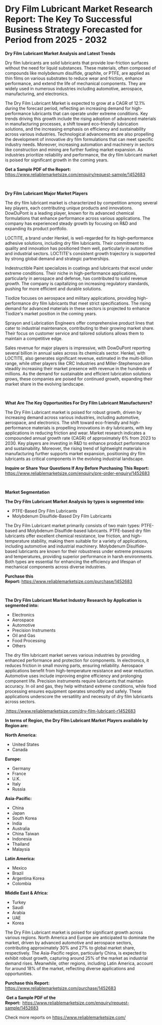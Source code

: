 <p><h1>Dry Film Lubricant Market Research Report: The Key To Successful Business Strategy Forecasted for Period from 2025 - 2032</h1></p><p><strong>Dry Film Lubricant Market Analysis and Latest Trends</strong></p>
<p><p>Dry film lubricants are solid lubricants that provide low-friction surfaces without the need for liquid substances. These materials, often composed of compounds like molybdenum disulfide, graphite, or PTFE, are applied as thin films on various substrates to reduce wear and friction, enhance performance, and extend the life of mechanical components. They are widely used in numerous industries including automotive, aerospace, manufacturing, and electronics.</p><p>The Dry Film Lubricant Market is expected to grow at a CAGR of 12.1% during the forecast period, reflecting an increasing demand for high-performance lubricants that can operate under extreme conditions. Key trends driving this growth include the rising adoption of advanced materials in manufacturing processes, a shift toward eco-friendly lubrication solutions, and the increasing emphasis on efficiency and sustainability across various industries. Technological advancements are also propelling the development of innovative dry film formulations that can meet specific industry needs. Moreover, increasing automation and machinery in sectors like construction and mining are further fueling market expansion. As industries prioritize reliability and performance, the dry film lubricant market is poised for significant growth in the coming years.</p></p>
<p><strong>Get a Sample PDF of the Report:&nbsp;</strong> <a href="https://www.reliablemarketsize.com/enquiry/request-sample/1452683?utm_campaign=1886&utm_medium=2&utm_source=Github&utm_content=ia&utm_term=01022025&utm_id=dry-film-lubricant">https://www.reliablemarketsize.com/enquiry/request-sample/1452683</a></p>
<p>&nbsp;</p>
<p><strong>Dry Film Lubricant Major Market Players</strong></p>
<p><p>The dry film lubricant market is characterized by competition among several key players, each contributing unique products and innovations. DowDuPont is a leading player, known for its advanced chemical formulations that enhance performance across various applications. The company has experienced steady growth by focusing on R&D and expanding its product portfolio.</p><p>LOCTITE, a brand under Henkel, is well-regarded for its high-performance adhesive solutions, including dry film lubricants. Their commitment to quality and innovation has positioned them well, particularly in automotive and industrial sectors. LOCTITE's consistent growth trajectory is supported by strong global demand and strategic partnerships.</p><p>Indestructible Paint specializes in coatings and lubricants that excel under extreme conditions. Their niche in high-performance applications, particularly in aerospace and defense, has contributed to solid revenue growth. The company is capitalizing on increasing regulatory standards, pushing for more efficient and durable solutions.</p><p>Tiodize focuses on aerospace and military applications, providing high-performance dry film lubricants that meet strict specifications. The rising demand for advanced materials in these sectors is projected to enhance Tiodize's market position in the coming years.</p><p>Sprayon and Lubrication Engineers offer comprehensive product lines that cater to industrial maintenance, contributing to their growing market share. Their focus on customer service and tailored solutions allows them to maintain a competitive edge.</p><p>Sales revenue for major players is impressive, with DowDuPont reporting several billion in annual sales across its chemicals sector. Henkel, with LOCTITE, also generates significant revenue, estimated in the multi-billion range, while other players like CRC Industries and Miller-Stephenson are steadily increasing their market presence with revenue in the hundreds of millions. As the demand for sustainable and efficient lubrication solutions grows, these companies are poised for continued growth, expanding their market share in the evolving landscape.</p></p>
<p>&nbsp;</p>
<p><strong>What Are The Key Opportunities For Dry Film Lubricant Manufacturers?</strong></p>
<p><p>The Dry Film Lubricant market is poised for robust growth, driven by increasing demand across various industries, including automotive, aerospace, and electronics. The shift toward eco-friendly and high-performance materials is propelling innovations in dry lubricants, with key applications in reducing friction and wear. Market research indicates a compounded annual growth rate (CAGR) of approximately 6% from 2023 to 2030. Key players are investing in R&D to enhance product performance and sustainability. Moreover, the rising trend of lightweight materials in manufacturing further supports market expansion, positioning dry film lubricants as critical components in the evolving industrial landscape.</p></p>
<p><strong>Inquire or Share Your Questions If Any Before Purchasing This Report:</strong> <a href="https://www.reliablemarketsize.com/enquiry/pre-order-enquiry/1452683?utm_campaign=1886&utm_medium=2&utm_source=Github&utm_content=ia&utm_term=01022025&utm_id=dry-film-lubricant">https://www.reliablemarketsize.com/enquiry/pre-order-enquiry/1452683</a></p>
<p>&nbsp;</p>
<p><strong>Market Segmentation</strong></p>
<p><strong>The Dry Film Lubricant Market Analysis by types is segmented into:</strong></p>
<p><ul><li>PTFE-Based Dry Film Lubricants</li><li>Molybdenum Disulfide-Based Dry Film Lubricants</li></ul></p>
<p><p>The Dry Film Lubricant market primarily consists of two main types: PTFE-based and Molybdenum Disulfide-based lubricants. PTFE-based dry film lubricants offer excellent chemical resistance, low friction, and high-temperature stability, making them suitable for a variety of applications, including automotive and industrial machinery. Molybdenum Disulfide-based lubricants are known for their robustness under extreme pressures and temperatures, providing superior performance in harsh environments. Both types are essential for enhancing the efficiency and lifespan of mechanical components across diverse industries.</p></p>
<p><strong>Purchase this Report:&nbsp;</strong><a href="https://www.reliablemarketsize.com/purchase/1452683?utm_campaign=1886&utm_medium=2&utm_source=Github&utm_content=ia&utm_term=01022025&utm_id=dry-film-lubricant">https://www.reliablemarketsize.com/purchase/1452683</a></p>
<p>&nbsp;</p>
<p><strong>The Dry Film Lubricant Market Industry Research by Application is segmented into:</strong></p>
<p><ul><li>Electronics</li><li>Aerospace</li><li>Automotive</li><li>Precision Instruments</li><li>Oil and Gas</li><li>Food Processing</li><li>Others</li></ul></p>
<p><p>The dry film lubricant market serves various industries by providing enhanced performance and protection for components. In electronics, it reduces friction in small moving parts, ensuring reliability. Aerospace applications benefit from high-temperature resistance and wear reduction. Automotive uses include improving engine efficiency and prolonging component life. Precision instruments require lubricants that maintain accuracy. In oil and gas, they help withstand extreme conditions, while food processing ensures equipment operates smoothly and safely. These applications underscore the versatility and necessity of dry film lubricants across sectors.</p></p>
<p><a href="https://www.reliablemarketsize.com/dry-film-lubricant-r1452683?utm_campaign=1886&utm_medium=2&utm_source=Github&utm_content=ia&utm_term=01022025&utm_id=dry-film-lubricant">&nbsp;https://www.reliablemarketsize.com/dry-film-lubricant-r1452683</a></p>
<p><strong>In terms of Region, the Dry Film Lubricant Market Players available by Region are:</strong></p>
<p>
    <p> <strong> North America: </strong>
        <ul>
            <li>United States</li>
            <li>Canada</li>
        </ul>
        </p> 
    <p> <strong> Europe: </strong>
        <ul>
            <li>Germany</li>
            <li>France</li>
            <li>U.K.</li>
            <li>Italy</li>
            <li>Russia</li>
        </ul>
        </p> 
    <p> <strong> Asia-Pacific: </strong>
        <ul>
            <li>China</li>
            <li>Japan</li>
            <li>South Korea</li>
            <li>India</li>
            <li>Australia</li>
            <li>China Taiwan</li>
            <li>Indonesia</li>
            <li>Thailand</li>
            <li>Malaysia</li>
        </ul>
        </p> 
    <p> <strong> Latin America: </strong>
        <ul>
            <li>Mexico</li>
            <li>Brazil</li>
            <li>Argentina Korea</li>
            <li>Colombia</li>
        </ul>
        </p> 
    <p> <strong> Middle East & Africa: </strong>
        <ul>
            <li>Turkey</li>
            <li>Saudi</li>
            <li>Arabia</li>
            <li>UAE</li>
            <li>Korea</li>
        </ul>
    </p>
    </p>
<p><p>The Dry Film Lubricant market is poised for significant growth across various regions. North America and Europe are anticipated to dominate the market, driven by advanced automotive and aerospace sectors, contributing approximately 30% and 27% to global market share, respectively. The Asia-Pacific region, particularly China, is expected to exhibit robust growth, capturing around 25% of the market as industrial demand rises. Meanwhile, other regions, including Latin America, account for around 18% of the market, reflecting diverse applications and opportunities.</p></p>
<p><strong>Purchase this Report: </strong><a href="https://www.reliablemarketsize.com/purchase/1452683?utm_campaign=1886&utm_medium=2&utm_source=Github&utm_content=ia&utm_term=01022025&utm_id=dry-film-lubricant">https://www.reliablemarketsize.com/purchase/1452683</a></p>
<p>&nbsp;<strong>Get a Sample PDF of the Report:&nbsp;&nbsp;</strong><a href="https://www.reliablemarketsize.com/enquiry/request-sample/1452683?utm_campaign=1886&utm_medium=2&utm_source=Github&utm_content=ia&utm_term=01022025&utm_id=dry-film-lubricant">https://www.reliablemarketsize.com/enquiry/request-sample/1452683</a></p>
<p><strong></strong></p>
<p>Check more reports on <a href="https://www.reliablemarketsize.com/?utm_campaign=1886&utm_medium=2&utm_source=Github&utm_content=ia&utm_term=01022025&utm_id=dry-film-lubricant">https://www.reliablemarketsize.com/</a></p>